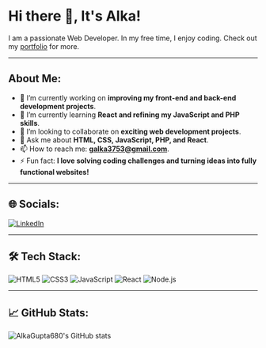 # Hi there 👋, It's Alka!

I am a passionate Web Developer. In my free time, I enjoy coding. Check out my [portfolio](https://alkagupta680.github.io/portfolio-main/) for more.

---

## About Me:
- 🔭 I’m currently working on **improving my front-end and back-end development projects**.  
- 🌱 I’m currently learning **React and refining my JavaScript and PHP skills**.  
- 👯 I’m looking to collaborate on **exciting web development projects**.  
- 💬 Ask me about **HTML, CSS, JavaScript, PHP, and React**.  
- 📫 How to reach me: **galka3753@gmail.com**.  
- ⚡ Fun fact: **I love solving coding challenges and turning ideas into fully functional websites!**  

---

## 🌐 Socials:
[![LinkedIn](https://img.shields.io/badge/LinkedIn-blue?style=for-the-badge&logo=linkedin&logoColor=white)](https://www.linkedin.com/in/alka-gupta680/)

---

## 🛠️ Tech Stack:
![HTML5](https://img.shields.io/badge/HTML5-%23E34F26.svg?logo=html5&logoColor=white)
![CSS3](https://img.shields.io/badge/CSS3-%231572B6.svg?logo=css3&logoColor=white)
![JavaScript](https://img.shields.io/badge/JavaScript-%23F7DF1E.svg?logo=javascript&logoColor=black)
![React](https://img.shields.io/badge/React-%2320232a.svg?logo=react&logoColor=%2361DAFB)
![Node.js](https://img.shields.io/badge/Node.js-%2343853D.svg?logo=node.js&logoColor=white)
<!-- Add more badges as needed -->

---

## 📈 GitHub Stats:
![AlkaGupta680's GitHub stats](https://github-readme-stats.vercel.app/api?username=AlkaGupta680&show_icons=true&theme=radical)


